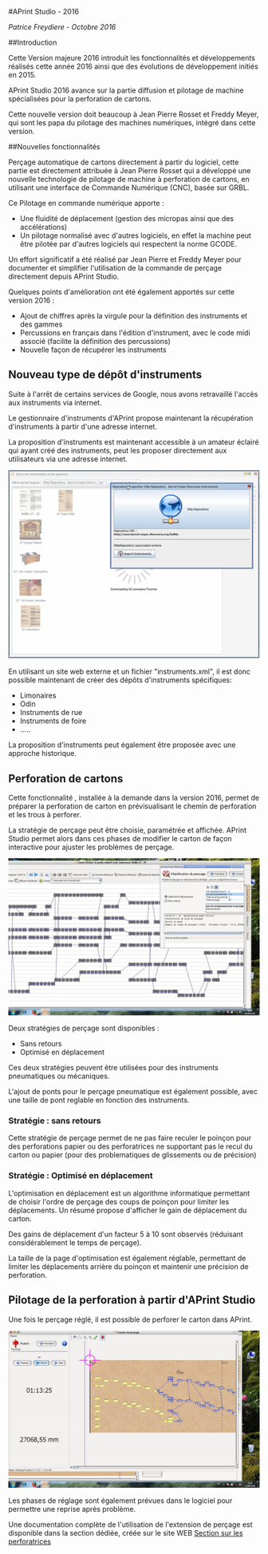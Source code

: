 #APrint Studio - 2016

*Patrice Freydiere - Octobre 2016*

##Introduction

Cette Version majeure 2016 introduit les fonctionnalités et développements réalisés cette année 2016 ainsi que des évolutions de développement initiés en 2015.

APrint Studio 2016 avance sur la partie diffusion et pilotage de machine spécialisées pour la perforation de cartons.

Cette nouvelle version doit beaucoup à Jean Pierre Rosset et Freddy Meyer, qui sont les papa du pilotage des machines numériques, intégré dans cette version.



##Nouvelles fonctionnalités

Perçage automatique de cartons directement à partir du logiciel, cette partie est directement attribuée à Jean Pierre Rosset qui a développé une nouvelle technologie de pilotage de machine à perforation de cartons, en utilisant une interface de Commande Numérique (CNC), basée sur GRBL. 

Ce Pilotage en commande numérique apporte :

- Une fluidité de déplacement (gestion des micropas ainsi que des accélérations)
- Un pilotage normalisé avec d'autres logiciels, en effet la machine peut être pilotée par d'autres logiciels qui respectent la norme GCODE. 



Un effort significatif a été réalisé par Jean Pierre et Freddy Meyer pour documenter et simplifier l'utilisation de la commande de perçage directement depuis APrint Studio.



Quelques points d'amélioration ont été également apportés sur cette version 2016 :

- Ajout de chiffres après la virgule pour la définition des instruments et des gammes
- Percussions en français dans l'édition d'instrument, avec le code midi associé (facilite la définition des percussions)
- Nouvelle façon de récupérer les instruments




## Nouveau type de dépôt d'instruments

Suite à l'arrêt de certains services de Google, nous avons retravaillé l'accès aux instruments via internet.

Le gestionnaire d'instruments d'APrint propose maintenant la récupération d'instruments à partir d'une adresse internet. 

La proposition d'instruments est maintenant accessible à un amateur éclairé qui ayant créé des instruments, peut les proposer directement aux utilisateurs via une adresse internet. 

![](depot.png)



En utilisant un site web externe et un fichier "instruments.xml",  il est donc possible maintenant de créer des dépôts d'instruments spécifiques:

- Limonaires
- Odin
- Instruments de rue
- Instruments de foire
- ..... 

La proposition d'instruments peut également être proposée avec une approche historique. 



## Perforation de cartons 

Cette fonctionnalité , installée à la demande dans la version 2016, permet de préparer la perforation de carton en prévisualisant le chemin de perforation et les trous à perforer.

La stratégie de perçage peut être choisie, paramétrée et affichée. APrint Studio permet alors dans ces phases de modifier le carton de façon interactive pour ajuster les problèmes de perçage.



![bod4.jpg](bod4.jpg)



Deux stratégies de perçage sont disponibles :

- Sans retours
- Optimisé en déplacement

Ces deux stratégies peuvent être utilisées pour des instruments pneumatiques ou mécaniques.

L'ajout de ponts pour le perçage pneumatique est également possible, avec une taille de pont reglable en fonction des instruments.

### Stratégie : sans retours

Cette stratégie de perçage permet de ne pas faire reculer le poinçon pour des perforations papier ou des perforatrices ne supportant pas le recul du carton ou papier (pour des problematiques de glissements ou de précision)

### Stratégie : Optimisé en déplacement

L'optimisation en déplacement est un algorithme informatique permettant de choisir l'ordre de perçage des coups de poinçon pour limiter les déplacements. Un résumé propose d'afficher le gain de déplacement du carton. 

Des gains de déplacement d'un facteur 5 à 10 sont observés (réduisant considérablement le temps de perçage).

La taille de la page d'optimisation est également réglable, permettant de limiter les déplacements arrière du poinçon et maintenir une précision de perforation.



## Pilotage de la perforation à partir d'APrint Studio

Une fois le perçage réglé, il est possible de perforer le carton dans APrint.

![bod7.jpg](bod7.jpg)



Les phases de réglage sont également prévues dans le logiciel pour permettre une reprise après problème.



Une documentation complète de l'utilisation de l'extension de perçage est disponible dans la section dédiée, créée sur le site WEB [Section sur les perforatrices](../../../../krunch.html)



